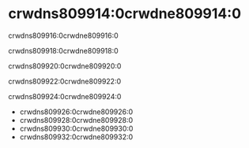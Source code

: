 # crwdns809914:0crwdne809914:0

<p class="description">crwdns809916:0crwdne809916:0</p>

crwdns809918:0crwdne809918:0

crwdns809920:0crwdne809920:0

crwdns809922:0crwdne809922:0

crwdns809924:0crwdne809924:0

- crwdns809926:0crwdne809926:0
- crwdns809928:0crwdne809928:0
- crwdns809930:0crwdne809930:0
- crwdns809932:0crwdne809932:0